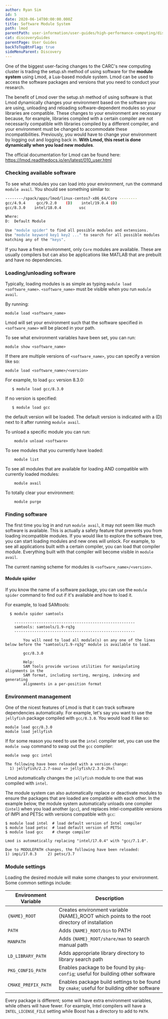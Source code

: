 ```yaml
---
author: Ryan Sim
id: 5
date: 2020-06-14T00:00:00.000Z
title: Software Module System
path: lmod
parentPath: user-information/user-guides/high-performance-computing/discovery
cat: discoveryGuides
parentPage: User Guides
backToTopBtnFlag: true
sideMenuParent: Discovery
---
```


One of the biggest user-facing changes to the CARC's new computing cluster is trading the setup.sh method of using software for the **module system** using Lmod, a Lua-based module system. Lmod can be used to access the software packages and versions that you need to conduct your research.

The benefit of Lmod over the setup.sh method of using software is that Lmod dynamically changes your environment based on the software you are using, unloading and reloading software-dependent modules so your libraries are compatible. These changes to your environment are necessary because, for example, libraries compiled with a certain compiler are not necessarily compatible with libraries compiled by a different compiler, and your environment must be changed to accommodate these incompatibilities. Previously, you would have to change your environment by logging out and logging back in. **With Lmod, this reset is done dynamically when you load new modules**.

The official documentation for Lmod can be found here: https://lmod.readthedocs.io/en/latest/010_user.html

### Checking available software

To see what modules you can load into your environment, run the command `module avail`. You should see something similar to:

```sh
--------/spack/apps/lmod/linux-centos7-x86_64/Core --------
gcc/4.9.4     gcc/9.2.0    (D)    intel/19.0.4 (D)
gcc/8.3.0    intel/18.0.4        usc

Where:
D:  Default Module

Use "module spider" to find all possible modules and extensions.
Use "module keyword key1 key2 ..." to search for all possible modules
matching any of the "keys".
```

If you have a fresh environment, only `Core` modules are available. These are usually compilers but can also be applications like MATLAB that are prebuilt and have no dependencies.

###  Loading/unloading software

Typically, loading modules is as simple as typing `module load <software_name>`. `<software_name>` must be visible when you run `module avail`.

By running:

    module load <software_name>

Lmod will set your environment such that the software specified in `<software_name>` will be placed in your path.

To see what environment variables have been set, you can run:

    module show <software_name>

If there are multiple versions of `<software_name>`, you can specify a version like so:

    module load <software_name>/<version>

For example, to load `gcc` version 8.3.0:
```
   $ module load gcc/8.3.0
```
If no version is specified:
```
   $ module load gcc
```
the default version will be loaded. The default version is indicated with a (D) next to it after running `module avail`.

To unload a specific module you can run:

```
    module unload <software>
```

To see modules that you currently have loaded:

```
    module list
```

To see all modules that are available for loading AND compatible with currently loaded modules:

```
    module avail
```

To totally clear your environment:

```
    module purge
```

###  Finding software

The first time you log in and run `module avail`, it may not seem like much software is available. This is actually a safety feature that prevents you from loading incompatible modules. If you would like to explore the software tree, you can start loading modules and new ones will unlock. For example, to see all applications built with a certain compiler, you can load that compiler module. Everything built with that compiler will become visible in `module avail`.

The current naming scheme for modules is `<software_name>/<version>`.

#### Module spider
If you know the name of a software package, you can use the `module spider` command to find out if it's available and how to load it.

For example, to load SAMtools:
```
  $ module spider samtools

    ------------------------------------------------------
    samtools: samtools/1.9-rq3g
    ------------------------------------------------------

        You will need to load all module(s) on any one of the lines below before the "samtools/1.9-rq3g" module is available to load.

        gcc/8.3.0

        Help:
        SAM Tools provide various utilities for manipulating alignments in the
        SAM format, including sorting, merging, indexing and generating
        alignments in a per-position format
```

### Environment management

One of the nicest features of Lmod is that it can track software dependencies automatically. For example, let's say you want to use the `jellyfish` package compiled with `gcc/8.3.0`. You would load it like so:

```
module load gcc/8.3.0
module load jellyfish
```

If for some reason you need to use the `intel` compiler set, you can use the `module swap` command to swap out the `gcc` compiler:

```
module swap gcc intel

The following have been reloaded with a version change:
  1) jellyfish/2.2.7-oauz => jellyfish/2.3.0-2hxl
```

Lmod automatically changes the `jellyfish` module to one that was compiled with `intel`.

The module system can also automatically replace or deactivate modules to ensure the packages that are loaded are compatible with each other. In the example below, the module system automatically unloads one compiler (`intel`) when you load another (`gcc`), and replaces Intel-compatible versions of IMPI and PETSc with versions compatible with `gcc`:
```
$ module load intel  # load default version of Intel compiler
$ module load petsc  # load default version of PETSc
$ module load gcc    # change compiler

Lmod is automatically replacing "intel/17.0.4" with "gcc/7.1.0".

Due to MODULEPATH changes, the following have been reloaded:
1) impi/17.0.3     2) petsc/3.7

```

### Module settings

Loading the desired module will make some changes to your environment. Some common settings include:

|Environment Variable|Description|
|-|-|
|`{NAME}_ROOT`|Creates environment variable {NAME}_ROOT which points to the root directory of installation|
|`PATH`|Adds `{NAME}_ROOT/bin` to PATH|
|`MANPATH`| Adds `{NAME}_ROOT/share/man` to search manual path|
|`LD_LIBRARY_PATH`| Adds appropriate library directory to library search path|
|`PKG_CONFIG_PATH`| Enables package to be found by `pkg-config`; useful for building other software|
|`CMAKE_PREFIX_PATH`| Enables package build settings to be found by `cmake`; useful for building other software|

Every package is different; some will have extra environment variables, while others will have fewer. For example, Intel compilers will have a `INTEL_LICENSE_FILE` setting while Boost has a directory to add to `PATH`.
